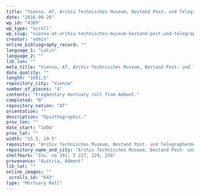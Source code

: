 ```yaml
---
title: "Vienna, AT, Archiv Technisches Museum, Bestand Post- und Telegraphenmuseum, Inv. no 391; I 227, 229, 230"
date: "2016-09-28"
wp_id: "4369"
wp_type: "scroll"
wp_slug: "vienna-at-archiv-technisches-museum-bestand-post-und-telegraphenmuseum-inv-no-391-i-227-229-230"
creator: "admin"
online_bibliography_record: ""
language_1: "Latin"
language_2: ""
lib_lon: ""
meta_title: "Vienna, AT, Archiv Technisches Museum, Bestand Post- und Telegraphenmuseum, Inv. no 391; I 227, 229, 230"
date_quality: ""
length: "1081.5"
repository_city: "Vienna"
number_of_pieces: "4"
contents: "Fragmentary mortuary roll from Admont."
completed: "N"
repository_nation: "AT"
orientation: ""
description: "Opisthographic."
prov_lon: ""
date_start: "1494"
prov_lat: ""
width: "15.5, 19.5"
repository: "Archiv Technisches Museum, Bestand Post- und Telegraphenmuseum"
repository_name_and_city: "Archiv Technisches Museum, Bestand Post- und Telegraphenmuseum, Vienna AT"
shelfmark: "Inv. no 391; I 227, 229, 230"
provenance: "Austria, Admont"
lib_lat: ""
online_images: ""
_scrolls_id: "643"
type: "Mortuary Roll"
---
```



